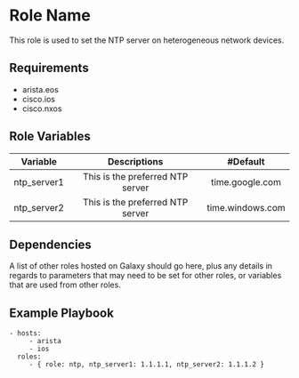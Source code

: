 Role Name
=========

This role is used to set the NTP server on heterogeneous network devices. 

Requirements
------------

- arista.eos
- cisco.ios
- cisco.nxos

Role Variables
--------------

| Variable | Descriptions | #Default |
| :---: | :---: | :---: |
| ntp_server1 | This is the preferred NTP server | time.google.com |
| ntp_server2 | This is the preferred NTP server | time.windows.com |

Dependencies
------------

A list of other roles hosted on Galaxy should go here, plus any details in regards to parameters that may need to be set for other roles, or variables that are used from other roles.

Example Playbook
----------------

    - hosts: 
         - arista
         - ios
      roles:
         - { role: ntp, ntp_server1: 1.1.1.1, ntp_server2: 1.1.1.2 }


